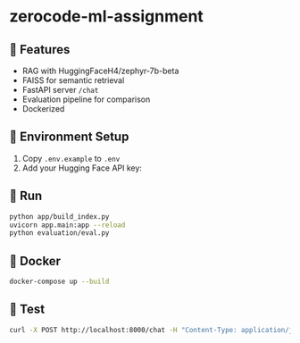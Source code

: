 # zerocode-ml-assignment

## 🔧 Features
- RAG with HuggingFaceH4/zephyr-7b-beta
- FAISS for semantic retrieval
- FastAPI server `/chat`
- Evaluation pipeline for comparison
- Dockerized

## 🔑 Environment Setup

1. Copy `.env.example` to `.env`
2. Add your Hugging Face API key:

## 🚀 Run
```bash
python app/build_index.py
uvicorn app.main:app --reload
python evaluation/eval.py
```

## 🐳 Docker
```bash
docker-compose up --build
```

## 🧪 Test
```bash
curl -X POST http://localhost:8000/chat -H "Content-Type: application/json" -d '{"query": "What is Glaucoma?"}'
